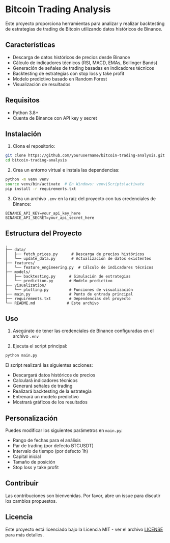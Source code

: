 # Bitcoin Trading Analysis

Este proyecto proporciona herramientas para analizar y realizar backtesting de estrategias de trading de Bitcoin utilizando datos históricos de Binance.

## Características

- Descarga de datos históricos de precios desde Binance
- Cálculo de indicadores técnicos (RSI, MACD, EMAs, Bollinger Bands)
- Generación de señales de trading basadas en indicadores técnicos
- Backtesting de estrategias con stop loss y take profit
- Modelo predictivo basado en Random Forest
- Visualización de resultados

## Requisitos

- Python 3.8+
- Cuenta de Binance con API key y secret

## Instalación

1. Clona el repositorio:
```bash
git clone https://github.com/yourusername/bitcoin-trading-analysis.git
cd bitcoin-trading-analysis
```

2. Crea un entorno virtual e instala las dependencias:
```bash
python -m venv venv
source venv/bin/activate  # En Windows: venv\Scripts\activate
pip install -r requirements.txt
```

3. Crea un archivo `.env` en la raíz del proyecto con tus credenciales de Binance:
```
BINANCE_API_KEY=your_api_key_here
BINANCE_API_SECRET=your_api_secret_here
```

## Estructura del Proyecto

```
.
├── data/
│   ├── fetch_prices.py      # Descarga de precios históricos
│   └── update_data.py       # Actualización de datos existentes
├── features/
│   └── feature_engineering.py  # Cálculo de indicadores técnicos
├── models/
│   ├── backtesting.py      # Simulación de estrategias
│   └── prediction.py       # Modelo predictivo
├── visualization/
│   └── plotting.py         # Funciones de visualización
├── main.py                 # Punto de entrada principal
├── requirements.txt        # Dependencias del proyecto
└── README.md              # Este archivo
```

## Uso

1. Asegúrate de tener las credenciales de Binance configuradas en el archivo `.env`

2. Ejecuta el script principal:
```bash
python main.py
```

El script realizará las siguientes acciones:
- Descargará datos históricos de precios
- Calculará indicadores técnicos
- Generará señales de trading
- Realizará backtesting de la estrategia
- Entrenará un modelo predictivo
- Mostrará gráficos de los resultados

## Personalización

Puedes modificar los siguientes parámetros en `main.py`:
- Rango de fechas para el análisis
- Par de trading (por defecto BTCUSDT)
- Intervalo de tiempo (por defecto 1h)
- Capital inicial
- Tamaño de posición
- Stop loss y take profit

## Contribuir

Las contribuciones son bienvenidas. Por favor, abre un issue para discutir los cambios propuestos.

## Licencia

Este proyecto está licenciado bajo la Licencia MIT - ver el archivo [LICENSE](LICENSE) para más detalles. 